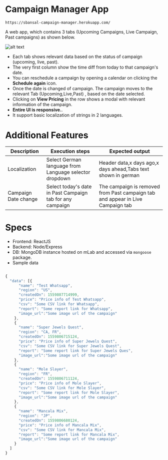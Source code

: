 # Campaign Manager App 
```
https://sbansal-campaign-manager.herokuapp.com/
```

A web app, which contains 3 tabs (Upcoming Campaigns, Live Campaign, Past campaigns) as shown below.

![alt text](http://cdn3.bluestacks.com/Interviews/Front-end/Dashboard%402x.png "Mockup")

* Each tab shows relevant data based on the status of campaign (upcoming, live, past).
* The very first column show the time diff from today to that campaign's date. 
* You can reschedule a campaign by opening a calendar on clicking the **Schedule again** icon. 
* Once the date is changed of campaign. The campaign moves to the relevant Tab (Upcoming,Live,Past) , based on the date selected.
* Clicking on **View Pricing**  in the row shows a modal with relevant information of the campaign.
* **Entire UI is responsive.**.
* It support basic localization of strings in 2 languages.

# Additional Features

|Description | Execution steps | Expected output|
|--- | --- | ---|
|Localization |Select German language from Language selector dropdown | Header data,x days ago,x days ahead,Tabs text shown in german|
|Campaign Date change | Select today's date in Past Campaign tab for any campaign | The campaign is removed from Past campaign tab and appear in Live Campaign tab| 

# Specs

* Frontend: ReactJS
* Backend: Node/Express
* DB: MongoDB instance hosted on mLab and accessed via `mongoose` package.
* Sample data

```javascript

{
  "data": [{
      "name": "Test Whatsapp",
      "region": "US",
      "createdOn": 1559807714999,
      "price": "Price info of Test Whatsapp",
      "csv": "Some CSV link for Whatsapp",
      "report": "Some report link for Whatsapp",
      "image_url":"Some image url of the campaign" 
    },
    {
      "name": "Super Jewels Quest",
      "region": "CA, FR",
      "createdOn": 1559806715124,
      "price": "Price info of Super Jewels Quest",
      "csv": "Some CSV link for Super Jewels Quest",
      "report": "Some report link for Super Jewels Ques",
      "image_url":"Some image url of the campaign"
    },
    {
      "name": "Mole Slayer",
      "region": "FR",
      "createdOn": 1559806711124,
      "price": "Price info of Mole Slayer",
      "csv": "Some CSV link for Mole Slayer",
      "report": "Some report link for Mole Slayer",
      "image_url":"Some image url of the campaign"
    },
    {
      "name": "Mancala Mix",
      "region": "JP",
      "createdOn": 1559806680124,
      "price": "Price info of Mancala Mix",
      "csv": "Some CSV link for Mancala Mix",
      "report": "Some report link for Mancala Mix",
      "image_url":"Some image url of the campaign"
    }
  ]
}
```

